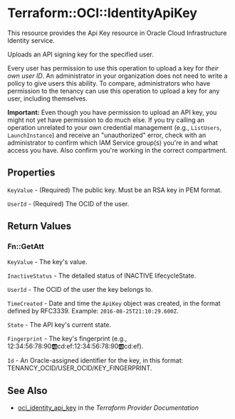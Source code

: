 # Terraform::OCI::IdentityApiKey

This resource provides the Api Key resource in Oracle Cloud Infrastructure Identity service.

Uploads an API signing key for the specified user.

Every user has permission to use this operation to upload a key for *their own user ID*. An
administrator in your organization does not need to write a policy to give users this ability.
To compare, administrators who have permission to the tenancy can use this operation to upload a
key for any user, including themselves.

**Important:** Even though you have permission to upload an API key, you might not yet
have permission to do much else. If you try calling an operation unrelated to your own credential
management (e.g., `ListUsers`, `LaunchInstance`) and receive an "unauthorized" error,
check with an administrator to confirm which IAM Service group(s) you're in and what access
you have. Also confirm you're working in the correct compartment.

## Properties

`KeyValue` - (Required) The public key.  Must be an RSA key in PEM format.

`UserId` - (Required) The OCID of the user.


## Return Values

### Fn::GetAtt

`KeyValue` - The key's value.

`InactiveStatus` - The detailed status of INACTIVE lifecycleState.

`UserId` - The OCID of the user the key belongs to.

`TimeCreated` - Date and time the `ApiKey` object was created, in the format defined by RFC3339.  Example: `2016-08-25T21:10:29.600Z`.

`State` - The API key's current state.

`Fingerprint` - The key's fingerprint (e.g., 12:34:56:78:90:ab:cd:ef:12:34:56:78:90:ab:cd:ef).

`Id` - An Oracle-assigned identifier for the key, in this format: TENANCY_OCID/USER_OCID/KEY_FINGERPRINT.

## See Also

* [oci_identity_api_key](https://www.terraform.io/docs/providers/oci/r/identity_api_key.html) in the _Terraform Provider Documentation_